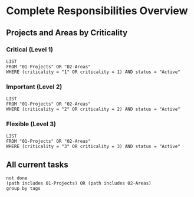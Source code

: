 # Complete Responsibilities Overview

## Projects and Areas by Criticality

### Critical (Level 1)
```dataview
LIST
FROM "01-Projects" OR "02-Areas"
WHERE (criticality = "1" OR criticality = 1) AND status = "Active"
```
### Important (Level 2)
```dataview
LIST
FROM "01-Projects" OR "02-Areas" 
WHERE (criticality = "2" OR criticality = 2) AND status = "Active"
```
### Flexible (Level 3)
```dataview
LIST
FROM "01-Projects" OR "02-Areas" 
WHERE (criticality = "3" OR criticality = 3) AND status = "Active"
```
## All current tasks
```tasks
not done
(path includes 01-Projects) OR (path includes 02-Areas)
group by tags
```
